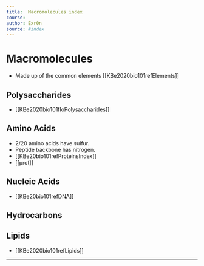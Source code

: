 ```yaml
---
title:  Macromolecules index
course: 
author: Exr0n
source: #index
---
```


# Macromolecules
- Made up of the common elements [[KBe2020bio101refElements]]
## Polysaccharides
- [[KBe2020bio101floPolysaccharides]]
## Amino Acids
- 2/20 amino acids have sulfur.
- Peptide backbone has nitrogen.
- [[KBe20bio101refProteinsIndex]]
- [[prot]]
## Nucleic Acids
- [[KBe20bio101refDNA]]
## Hydrocarbons
## Lipids
- [[KBe2020bio101refLipids]]

---